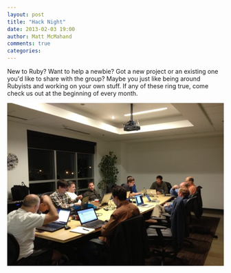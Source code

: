 ```yaml
---
layout: post
title: "Hack Night"
date: 2013-02-03 19:00
author: Matt McMahand
comments: true
categories:
---
```


New to Ruby? Want to help a newbie? Got a new project or an existing one you'd like to share with the group? Maybe you just like being around Rubyists and working on your own stuff. If any of these ring true, come check us out at the beginning of every month.

![Awesome turnout for hack night!](/assets/talks/2013-02-03-hacknight-1.jpg)

